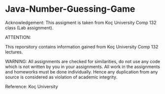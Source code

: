 # Java-Number-Guessing-Game

Acknowledgement: This assigment is taken from Koç University Comp 132 class (Lab assignment).

ATTENTION:

This reporsitory contains information gained from Koç University Comp 132 lectures.

WARNING: All assignments are checked for similarities, do not use any code which is not written by you in your assignments. All work in the assignments and homeworks must be done individually. Hence any duplication from any source is considered as violation of academic integrity.

Reference: Koç University
